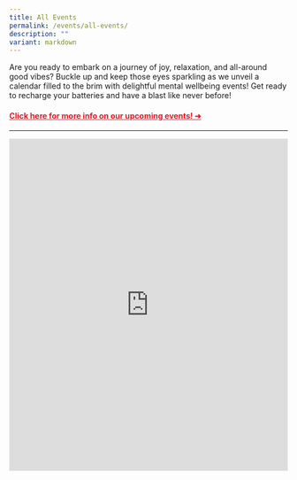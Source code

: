 ```yaml
---
title: All Events
permalink: /events/all-events/
description: ""
variant: markdown
---
```

Are you ready to embark on a journey of joy, relaxation, and all-around good vibes? Buckle up and keep those eyes sparkling as we unveil a calendar filled to the brim with delightful mental wellbeing events! Get ready to recharge your batteries and have a blast like never before!

#### <a style="color: #e41b23 !important;" href="https://zhenghua.pa.gov.sg/events/upcoming-events/">Click here for more info on our upcoming events! ➜</a> 

___




<iframe scrolling="no" frameborder="0" height="600" width="100%" style="border: 0" src="https://calendar.google.com/calendar/embed?src=hbtleanonme%40gmail.com&amp;ctz=Asia%2FSingapore"></iframe>